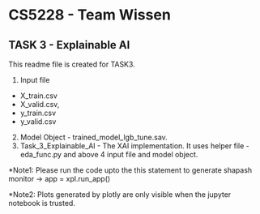 # CS5228 - Team Wissen
## TASK 3 - Explainable AI  

This readme file is created for TASK3. 
1. Input file 
 *  X_train.csv
 *  X_valid.csv,
 *  y_train.csv 
 *  y_valid.csv
2. Model Object - trained_model_lgb_tune.sav.
3. Task_3_Explainable_AI - The XAI implementation. It uses helper file - eda_func.py and above 4 input file and model object. 

*Note1: Please run the code upto the this statement to generate shapash monitor -> app = xpl.run_app()

*Note2: Plots generated by plotly are only visible when the jupyter notebook is trusted. 
